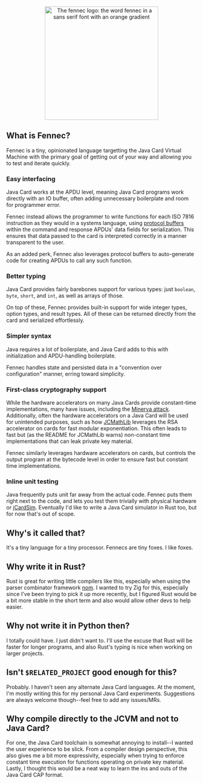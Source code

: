<br>
<p align="center">
<img src="https://github.com/foxmoder/fennec/assets/6652788/655f0c10-b807-4e92-b043-7a6b8da303fd" alt="The fennec logo: the word fennec in a sans serif font with an orange gradient" width="300">
</p>

## What is Fennec?

Fennec is a tiny, opinionated language targetting the Java Card Virtual Machine with the primary goal of getting out of your way and allowing you to test and iterate quickly.

### Easy interfacing

Java Card works at the APDU level, meaning Java Card programs work directly with an IO buffer, often adding unnecessary boilerplate and room for programmer error. 

Fennec instead allows the programmer to write functions for each ISO 7816 instruction as they would in a systems language, using [protocol buffers](https://protobuf.dev/) within the command and response APDUs' data fields for serialization. This ensures that data passed to the card is interpreted correctly in a manner transparent to the user.

As an added perk, Fennec also leverages protocol buffers to auto-generate code for creating APDUs to call any such function.

### Better typing

Java Card provides fairly barebones support for various types: just `boolean`, `byte`, `short`, and `int`, as well as arrays of those.

On top of these, Fennec provides built-in support for wide integer types, option types, and result types. All of these can be returned directly from the card and serialized effortlessly.

### Simpler syntax

Java requires a lot of boilerplate, and Java Card adds to this with initialization and APDU-handling boilerplate.

Fennec handles state and persisted data in a "convention over configuration" manner, erring toward simplicity.

### First-class cryptography support

While the hardware accelerators on many Java Cards provide constant-time implementations, many have issues, including the [Minerva attack](https://cve.mitre.org/cgi-bin/cvename.cgi?name=CVE-2019-14318). Additionally, often the hardware accelerators on a Java Card will be used for unintended purposes, such as how [JCMathLib](https://github.com/OpenCryptoProject/JCMathLib) leverages the RSA accelerator on cards for fast modular exponentiation. This often leads to fast but (as the README for JCMathLib warns) non-constant time implementations that can leak private key material.

Fennec similarly leverages hardware accelerators on cards, but controls the output program at the bytecode level in order to ensure fast but constant time implementations.

### Inline unit testing

Java frequently puts unit far away from the actual code. Fennec puts them right next to the code, and lets you test them trivially with physical hardware or [jCardSim](https://github.com/licel/jcardsim). Eventually I'd like to write a Java Card simulator in Rust too, but for now that's out of scope.

## Why's it called that?

It's a tiny language for a tiny processor. Fennecs are tiny foxes. I like foxes.

## Why write it in Rust?

Rust is great for writing little compilers like this, especially when using the parser combinator framework [nom](https://github.com/rust-bakery/nom). I wanted to try Zig for this, especially since I've been trying to pick it up more recently, but I figured Rust would be a bit more stable in the short term and also would allow other devs to help easier.

## Why not write it in Python then?

I totally could have. I just didn't want to. I'll use the excuse that Rust will be faster for longer programs, and also Rust's typing is nice when working on larger projects.

## Isn't `$RELATED_PROJECT` good enough for this?

Probably. I haven't seen any alternate Java Card languages. At the moment, I'm mostly writing this for my personal Java Card experiments. Suggestions are always welcome though--feel free to add any issues/MRs.

## Why compile directly to the JCVM and not to Java Card?

For one, the Java Card toolchain is somewhat annoying to install--I wanted the user experience to be slick. From a compiler design perspective, this also gives me a bit more expressivity, especially when trying to enforce constant time execution for functions operating on private key material. Lastly, I thought this would be a neat way to learn the ins and outs of the Java Card CAP format.
